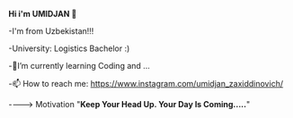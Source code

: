 **Hi i'm UMIDJAN 👋** 

-I'm from Uzbekistan!!!

-University: Logistics Bachelor :)

-🌱I’m currently learning Coding and ...

-📫 How to reach me: https://www.instagram.com/umidjan_zaxiddinovich/

----> Motivation "**Keep Your Head Up. Your Day Is Coming.....**"
